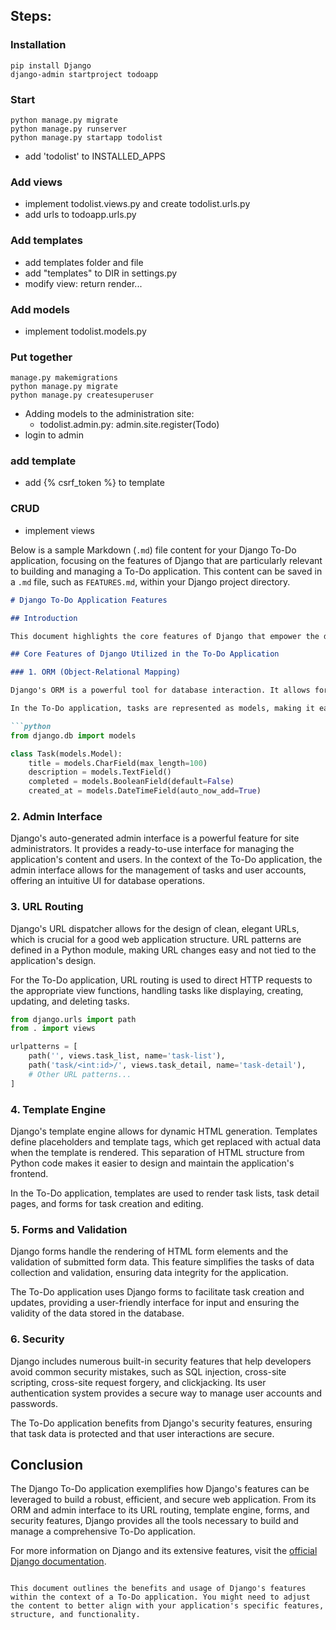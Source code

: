 ## Steps:

### Installation

```console
pip install Django
django-admin startproject todoapp
```

### Start

```console
python manage.py migrate
python manage.py runserver
python manage.py startapp todolist
```

- add 'todolist' to INSTALLED_APPS

### Add views
- implement todolist.views.py and create todolist.urls.py
- add urls to todoapp.urls.py

### Add templates
- add templates folder and file
- add "templates" to DIR in settings.py
- modify view: return render...

### Add models
- implement todolist.models.py

### Put together
```console
manage.py makemigrations
python manage.py migrate
python manage.py createsuperuser
```

- Adding models to the administration site:
    - todolist.admin.py: admin.site.register(Todo)
- login to admin

### add template
- add {% csrf_token %} to template

### CRUD
- implement views

Below is a sample Markdown (`.md`) file content for your Django To-Do application, focusing on the features of Django that are particularly relevant to building and managing a To-Do application. This content can be saved in a `.md` file, such as `FEATURES.md`, within your Django project directory.

```markdown
# Django To-Do Application Features

## Introduction

This document highlights the core features of Django that empower the development and functionality of the Django To-Do application. Django, a high-level Python web framework, encourages rapid development and clean, pragmatic design. This To-Do application leverages Django's robust features to provide a user-friendly task management system.

## Core Features of Django Utilized in the To-Do Application

### 1. ORM (Object-Relational Mapping)

Django's ORM is a powerful tool for database interaction. It allows for the definition of data models in Python, which are then translated into database tables. This abstraction layer facilitates data creation, retrieval, update, and deletion operations without the need for raw SQL queries.

In the To-Do application, tasks are represented as models, making it easy to interact with task-related data.

```python
from django.db import models

class Task(models.Model):
    title = models.CharField(max_length=100)
    description = models.TextField()
    completed = models.BooleanField(default=False)
    created_at = models.DateTimeField(auto_now_add=True)
```

### 2. Admin Interface

Django's auto-generated admin interface is a powerful feature for site administrators. It provides a ready-to-use interface for managing the application's content and users. In the context of the To-Do application, the admin interface allows for the management of tasks and user accounts, offering an intuitive UI for database operations.

### 3. URL Routing

Django's URL dispatcher allows for the design of clean, elegant URLs, which is crucial for a good web application structure. URL patterns are defined in a Python module, making URL changes easy and not tied to the application's design.

For the To-Do application, URL routing is used to direct HTTP requests to the appropriate view functions, handling tasks like displaying, creating, updating, and deleting tasks.

```python
from django.urls import path
from . import views

urlpatterns = [
    path('', views.task_list, name='task-list'),
    path('task/<int:id>/', views.task_detail, name='task-detail'),
    # Other URL patterns...
]
```

### 4. Template Engine

Django's template engine allows for dynamic HTML generation. Templates define placeholders and template tags, which get replaced with actual data when the template is rendered. This separation of HTML structure from Python code makes it easier to design and maintain the application's frontend.

In the To-Do application, templates are used to render task lists, task detail pages, and forms for task creation and editing.

### 5. Forms and Validation

Django forms handle the rendering of HTML form elements and the validation of submitted form data. This feature simplifies the tasks of data collection and validation, ensuring data integrity for the application.

The To-Do application uses Django forms to facilitate task creation and updates, providing a user-friendly interface for input and ensuring the validity of the data stored in the database.

### 6. Security

Django includes numerous built-in security features that help developers avoid common security mistakes, such as SQL injection, cross-site scripting, cross-site request forgery, and clickjacking. Its user authentication system provides a secure way to manage user accounts and passwords.

The To-Do application benefits from Django's security features, ensuring that task data is protected and that user interactions are secure.

## Conclusion

The Django To-Do application exemplifies how Django's features can be leveraged to build a robust, efficient, and secure web application. From its ORM and admin interface to its URL routing, template engine, forms, and security features, Django provides all the tools necessary to build and manage a comprehensive To-Do application.

For more information on Django and its extensive features, visit the [official Django documentation](https://docs.djangoproject.com/en/stable/).
```

This document outlines the benefits and usage of Django's features within the context of a To-Do application. You might need to adjust the content to better align with your application's specific features, structure, and functionality.
